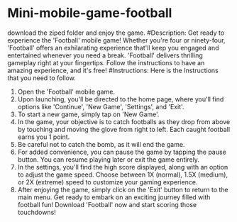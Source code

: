 # Mini-mobile-game-football
download the ziped folder and enjoy the game.
#Description:
Get ready to experience the 'Football' mobile game! Whether you're four or ninety-four, 'Football' offers an exhilarating experience that'll keep you engaged and entertained whenever you need a break. 'Football' delivers thrilling gameplay right at your fingertips. Follow the instructions to have an amazing experience, and it's free!
#Instructions: 
Here is the Instructions that you need to follow.
1.	Open the 'Football' mobile game.
2.	Upon launching, you'll be directed to the home page, where you'll find options like 'Continue', 'New Game', 'Settings', and 'Exit'.
3.	To start a new game, simply tap on 'New Game'.
4.	In the game, your objective is to catch footballs as they drop from above by touching and moving the glove from right to left. Each caught football earns you 1 point.
5.	Be careful not to catch the bomb, as it will end the game.
6.	For added convenience, you can pause the game by tapping the pause button. You can resume playing later or exit the game entirely.
7.	In the settings, you'll find the high score displayed, along with an option to adjust the game speed. Choose between 1X (normal), 1.5X (medium), or 2X (extreme) speed to customize your gaming experience.
8.	After enjoying the game, simply click on the 'Exit' button to return to the main menu.
Get ready to embark on an exciting journey filled with football fun! Download 'Football' now and start scoring those touchdowns!
